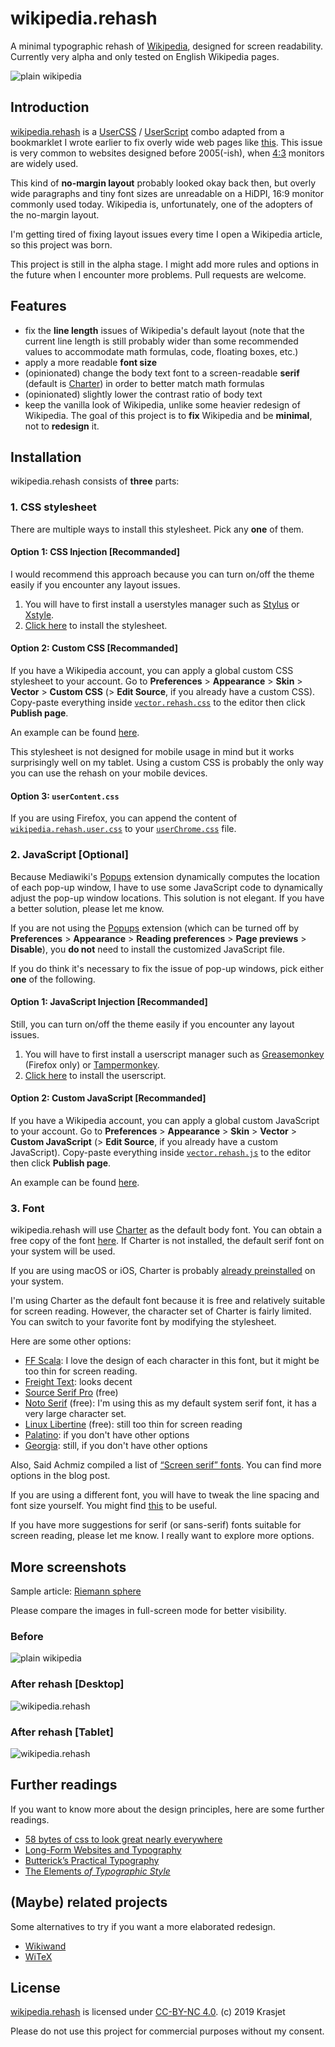# wikipedia.rehash

A minimal typographic rehash of [Wikipedia](https://www.wikipedia.org/), designed for screen readability. Currently very alpha and only tested on English Wikipedia pages.

![plain wikipedia](./imgs/wikipedia.png)

## Introduction

[wikipedia.rehash](https://github.com/Krasjet/wikipedia.rehash) is a [UserCSS](https://github.com/openstyles/stylus/wiki/UserCSS) / [UserScript](https://greasyfork.org/en) combo adapted from a bookmarklet I wrote earlier to fix overly wide web pages like [this](http://www.geofex.com/Article_Folders/phasers/phase.html). This issue is very common to websites designed before 2005(-ish), when [4:3](https://en.wikipedia.org/wiki/Display_aspect_ratio) monitors are widely used.

This kind of **no-margin layout** probably looked okay back then, but overly wide paragraphs and tiny font sizes are unreadable on a HiDPI, 16:9 monitor commonly used today. Wikipedia is, unfortunately, one of the adopters of the no-margin layout.

I'm getting tired of fixing layout issues every time I open a Wikipedia article, so this project was born.

This project is still in the alpha stage. I might add more rules and options in the future when I encounter more problems. Pull requests are welcome.

## Features

- fix the **line length** issues of Wikipedia's default layout (note that the current line length is still probably wider than some recommended values to accommodate math formulas, code, floating boxes, etc.)
- apply a more readable **font size**
- (opinionated) change the body text font to a screen-readable **serif** (default is [Charter](https://en.wikipedia.org/wiki/Bitstream_Charter)) in order to better match math formulas
- (opinionated) slightly lower the contrast ratio of body text
- keep the vanilla look of Wikipedia, unlike some heavier redesign of Wikipedia. The goal of this project is to **fix** Wikipedia and be **minimal**, not to **redesign** it.

## Installation

wikipedia.rehash consists of **three** parts:

### 1. CSS stylesheet

There are multiple ways to install this stylesheet. Pick any **one** of them.

#### Option 1: CSS Injection [Recommanded]

I would recommend this approach because you can turn on/off the theme easily if you encounter any layout issues.

1. You will have to first install a userstyles manager such as [Stylus](https://add0n.com/stylus.html) or [Xstyle](https://github.com/kriszyp/xstyle).
2. [Click here](https://raw.githubusercontent.com/Krasjet/wikipedia.rehash/master/wikipedia.rehash.user.css) to install the stylesheet.

#### Option 2: Custom CSS [Recommanded]

If you have a Wikipedia account, you can apply a global custom CSS stylesheet to your account. Go to **Preferences** > **Appearance** > **Skin** > **Vector** > **Custom CSS** (> **Edit Source**, if you already have a custom CSS). Copy-paste everything inside [`vector.rehash.css`](https://github.com/Krasjet/wikipedia.rehash/blob/master/vector.rehash.css) to the editor then click **Publish page**.

An example can be found [here](https://en.wikipedia.org/wiki/User:Krasjet/vector.css).

This stylesheet is not designed for mobile usage in mind but it works surprisingly well on my tablet. Using a custom CSS is probably the only way you can use the rehash on your mobile devices.

#### Option 3: `userContent.css`

If you are using Firefox, you can append the content of [`wikipedia.rehash.user.css`](https://github.com/Krasjet/wikipedia.rehash/blob/master/wikipedia.rehash.user.css) to your [`userChrome.css`](https://www.userchrome.org/how-create-userchrome-css.html) file.

### 2. JavaScript [Optional]

Because Mediawiki's [Popups](https://www.mediawiki.org/wiki/Extension:Popups) extension dynamically computes the location of each pop-up window, I have to use some JavaScript code to dynamically adjust the pop-up window locations. This solution is not elegant. If you have a better solution, please let me know.

If you are not using the [Popups](https://www.mediawiki.org/wiki/Extension:Popups) extension (which can be turned off by **Preferences** > **Appearance** > **Reading preferences** > **Page previews** > **Disable**), you **do not** need to install the customized JavaScript file.

If you do think it's necessary to fix the issue of pop-up windows, pick either **one** of the following.

#### Option 1: JavaScript Injection [Recommanded]

Still, you can turn on/off the theme easily if you encounter any layout issues.

1. You will have to first install a userscript manager such as [Greasemonkey](https://www.greasespot.net/) (Firefox only) or [Tampermonkey](https://www.tampermonkey.net/).
2. [Click here](https://github.com/Krasjet/wikipedia.rehash/raw/master/wikipedia.rehash.user.js) to install the userscript.

#### Option 2: Custom JavaScript [Recommanded]

If you have a Wikipedia account, you can apply a global custom JavaScript to your account. Go to **Preferences** > **Appearance** > **Skin** > **Vector** > **Custom JavaScript** (> **Edit Source**, if you already have a custom JavaScript). Copy-paste everything inside [`vector.rehash.js`](https://github.com/Krasjet/wikipedia.rehash/blob/master/vector.rehash.js) to the editor then click **Publish page**.

An example can be found [here](https://en.wikipedia.org/wiki/User:Krasjet/vector.js).

### 3. Font

wikipedia.rehash will use [Charter](https://en.wikipedia.org/wiki/Bitstream_Charter) as the default body font. You can obtain a free copy of the font [here](https://practicaltypography.com/charter.html). If Charter is not installed, the default serif font on your system will be used.

If you are using macOS or iOS, Charter is probably [already preinstalled](https://developer.apple.com/fonts/system-fonts/) on your system.

I'm using Charter as the default font because it is free and relatively suitable for screen reading. However, the character set of Charter is fairly limited. You can switch to your favorite font by modifying the stylesheet.

Here are some other options:

- [FF Scala](https://www.myfonts.com/fonts/fontfont/ff-scala): I love the design of each character in this font, but it might be too thin for screen reading.
- [Freight Text](https://philsfonts.com/font-family/garagefonts/freight-text/GF060014X1/): looks decent
- [Source Serif Pro](https://adobe-fonts.github.io/source-serif-pro/) (free)
- [Noto Serif](https://www.google.com/get/noto/) (free): I'm using this as my default system serif font, it has a very large character set.
- [Linux Libertine](http://libertine-fonts.org/) (free): still too thin for screen reading
- [Palatino](https://www.myfonts.com/fonts/linotype/palatino/): if you don't have other options
- [Georgia](https://www.fonts.com/font/microsoft-corporation/georgia): still, if you don't have other options

Also, Said Achmiz compiled a list of [“Screen serif” fonts](https://blog.obormot.net/Screen-serif-fonts). You can find more options in the blog post.

If you are using a different font, you will have to tweak the line spacing and font size yourself. You might find [this](https://grtcalculator.com/) to be useful.

If you have more suggestions for serif (or sans-serif) fonts suitable for screen reading, please let me know. I really want to explore more options.

## More screenshots

Sample article: [Riemann sphere](https://en.wikipedia.org/wiki/Riemann_sphere)

Please compare the images in full-screen mode for better visibility.

### Before

![plain wikipedia](./imgs/original.png)

### After rehash [Desktop]

![wikipedia.rehash](./imgs/rehash.png)

### After rehash [Tablet]

![wikipedia.rehash](./imgs/tablet.png)

## Further readings

If you want to know more about the design principles, here are some further readings.

- [58 bytes of css to look great nearly everywhere](https://jrl.ninja/etc/1/)
- [Long-Form Websites and Typography](https://lawler.io/scrivings/long-form-websites-and-typography/)
- [Butterick’s Practical Typography](https://practicaltypography.com)
- [The Elements *of Typographic Style*](https://www.amazon.com/dp/0881792128/)

## (Maybe) related projects

Some alternatives to try if you want a more elaborated redesign.

- [Wikiwand](http://www.wikiwand.com/)
- [WiTeX](https://github.com/AndrewBelt/WiTeX)

## License

[wikipedia.rehash](https://github.com/Krasjet/wikipedia.rehash) is licensed under [CC-BY-NC 4.0](https://creativecommons.org/licenses/by-nc/4.0/). (c) 2019 Krasjet

Please do not use this project for commercial purposes without my consent.
